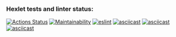 ### Hexlet tests and linter status:
[![Actions Status](https://github.com/losevo/frontend-project-lvl1/workflows/hexlet-check/badge.svg)](https://github.com/losevo/frontend-project-lvl1/actions)
[![Maintainability](https://api.codeclimate.com/v1/badges/a99a88d28ad37a79dbf6/maintainability)](https://codeclimate.com/github/codeclimate/codeclimate/maintainability)
[![eslint](https://github.com/losevo/frontend-project-lvl1/actions/workflows/eslint.yml/badge.svg)](https://github.com/losevo/frontend-project-lvl1/actions/workflows/eslint.yml)
[![asciicast](https://asciinema.org/a/dY7WHZoVlTCcf6b42u1mxWcmp.svg)](https://asciinema.org/a/dY7WHZoVlTCcf6b42u1mxWcmp)
[![asciicast](https://asciinema.org/a/69hRqa5Is8rM3PbdyYzbgzSNQ.svg)](https://asciinema.org/a/69hRqa5Is8rM3PbdyYzbgzSNQ)
[![asciicast](https://asciinema.org/a/UYulBLhXHPIeua25chChD2HIr.svg)](https://asciinema.org/a/UYulBLhXHPIeua25chChD2HIr)